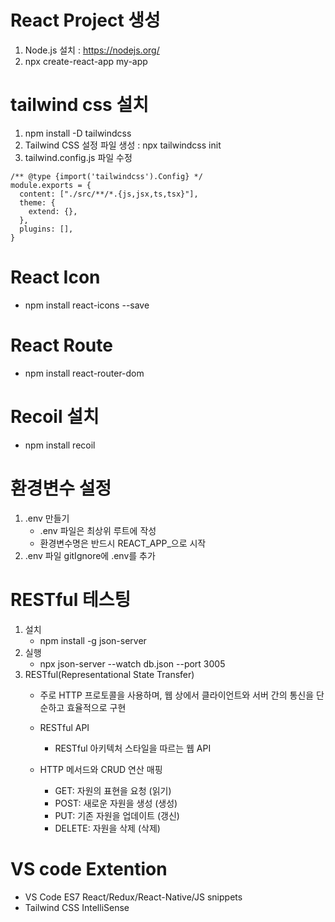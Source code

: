 # React Project 생성
1. Node.js 설치 : https://nodejs.org/
2. npx create-react-app my-app 

# tailwind css 설치
1. npm install -D tailwindcss
2. Tailwind CSS 설정 파일 생성 : npx tailwindcss init
3. tailwind.config.js 파일 수정
```
/** @type {import('tailwindcss').Config} */
module.exports = {
  content: ["./src/**/*.{js,jsx,ts,tsx}"],
  theme: {
    extend: {},
  },
  plugins: [],
}
```
# React Icon
- npm install react-icons --save

# React Route
- npm install react-router-dom

# Recoil 설치
- npm install recoil

# 환경변수 설정
1. .env 만들기
   - .env 파일은 최상위 루트에 작성
   - 환경변수명은 반드시 REACT_APP_으로 시작
2. .env 파일 gitIgnore에 .env를 추가

# RESTful 테스팅
1. 설치 
   - npm install -g json-server
2. 실행 
   - npx json-server --watch db.json --port 3005 
3. RESTful(Representational State Transfer)
   - 주로 HTTP 프로토콜을 사용하며, 웹 상에서 클라이언트와 서버 간의 통신을 단순하고 효율적으로 구현
    - RESTful API
       - RESTful 아키텍처 스타일을 따르는 웹 API

    - HTTP 메서드와 CRUD 연산 매핑
       - GET: 자원의 표현을 요청  (읽기)
       - POST: 새로운 자원을 생성  (생성)
       - PUT: 기존 자원을 업데이트  (갱신)
       - DELETE: 자원을 삭제  (삭제)


# VS code Extention
- VS Code ES7 React/Redux/React-Native/JS snippets
- Tailwind CSS IntelliSense